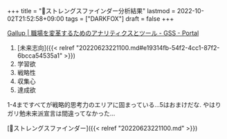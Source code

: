 +++
title = "🦊ストレングスファインダー分析結果"
lastmod = 2022-10-02T21:52:58+09:00
tags = ["DARKFOX"]
draft = false
+++

[Gallup | 職場を変革するためのアナリティクスとツール - GSS - Portal](https://my.gallup.com/_Portal/Component?gssClientId=dduOMXW7d71AS3U_2BFMiMY8EiRX0WxJVn_2FHNUkaHb4okdayR4Pz6_2BetryXCC5aLQ2&gssComponentId=6872#/summary)

1.  [未来志向]({{< relref "20220623221100.md#e19314fb-54f2-4cc1-87f2-6bcca54535a1" >}})
2.  学習欲
3.  戦略性
4.  収集心
5.  達成欲

1-4まですべてが戦略的思考力のエリアに固まっている...5はおまけだな.
やはりガリ勉未来派宣言は間違ってなかった...

[📝ストレングスファインダー]({{< relref "20220623221100.md" >}})
